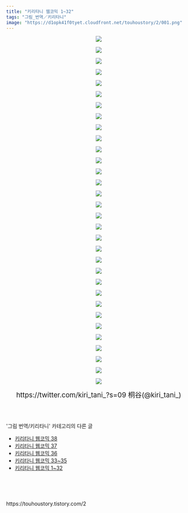 ```yaml
---
title: "키리타니 웹코믹 1~32"
tags: "그림_번역／키리타니"
image: "https://d1opk41f0tyet.cloudfront.net/touhoustory/2/001.png"
---
```

<div class="article">
<div class="tt_article_useless_p_margin"><p style="text-align: center; clear: none; float: none;"><img src="{{ site.imgserver10 }}/touhoustory/2/001.png"/></p><p style="text-align: center; clear: none; float: none;"><img src="{{ site.imgserver10 }}/touhoustory/2/002.png"/></p><p style="text-align: center; clear: none; float: none;"><img src="{{ site.imgserver10 }}/touhoustory/2/003.png"/></p><p style="text-align: center; clear: none; float: none;"><img src="{{ site.imgserver10 }}/touhoustory/2/004.png"/></p><p style="text-align: center; clear: none; float: none;"><img src="{{ site.imgserver10 }}/touhoustory/2/005.png"/></p><p style="text-align: center; clear: none; float: none;"><img src="{{ site.imgserver10 }}/touhoustory/2/006.png"/></p><p style="text-align: center; clear: none; float: none;"><img src="{{ site.imgserver10 }}/touhoustory/2/007.png"/></p><p style="text-align: center; clear: none; float: none;"><img src="{{ site.imgserver10 }}/touhoustory/2/008.png"/></p><p style="text-align: center; clear: none; float: none;"><img src="{{ site.imgserver10 }}/touhoustory/2/009.png"/></p><p style="text-align: center; clear: none; float: none;"><img src="{{ site.imgserver10 }}/touhoustory/2/010.png"/></p><p style="text-align: center; clear: none; float: none;"><img src="{{ site.imgserver10 }}/touhoustory/2/011.png"/></p><p style="text-align: center; clear: none; float: none;"><img src="{{ site.imgserver10 }}/touhoustory/2/012.png"/></p><p style="text-align: center; clear: none; float: none;"><img src="{{ site.imgserver10 }}/touhoustory/2/013.png"/></p><p style="text-align: center; clear: none; float: none;"><img src="{{ site.imgserver10 }}/touhoustory/2/014.png"/></p><p style="text-align: center; clear: none; float: none;"><img src="{{ site.imgserver10 }}/touhoustory/2/015.png"/></p><p style="text-align: center; clear: none; float: none;"><img src="{{ site.imgserver10 }}/touhoustory/2/016.jpg"/></p><p style="text-align: center; clear: none; float: none;"><img src="{{ site.imgserver10 }}/touhoustory/2/017.jpg"/></p><p style="text-align: center; clear: none; float: none;"><img src="{{ site.imgserver10 }}/touhoustory/2/018.jpg"/></p><p style="text-align: center; clear: none; float: none;"><img src="{{ site.imgserver10 }}/touhoustory/2/019.jpg"/></p><p style="text-align: center; clear: none; float: none;"><img src="{{ site.imgserver10 }}/touhoustory/2/020.jpg"/></p><p style="text-align: center; clear: none; float: none;"><img src="{{ site.imgserver10 }}/touhoustory/2/021.jpg"/></p><p style="text-align: center; clear: none; float: none;"><img src="{{ site.imgserver10 }}/touhoustory/2/022.png"/></p><p style="text-align: center; clear: none; float: none;"><img src="{{ site.imgserver10 }}/touhoustory/2/023.png"/></p><p style="text-align: center; clear: none; float: none;"><img src="{{ site.imgserver10 }}/touhoustory/2/024.png"/></p><p style="text-align: center; clear: none; float: none;"><img src="{{ site.imgserver10 }}/touhoustory/2/025.png"/></p><p style="text-align: center; clear: none; float: none;"><img src="{{ site.imgserver10 }}/touhoustory/2/026.png"/></p><p style="text-align: center; clear: none; float: none;"><img src="{{ site.imgserver10 }}/touhoustory/2/027.jpg"/></p><p style="text-align: center; clear: none; float: none;"><img src="{{ site.imgserver10 }}/touhoustory/2/028.png"/></p><p style="text-align: center; clear: none; float: none;"><img src="{{ site.imgserver10 }}/touhoustory/2/029.jpg"/></p><p style="text-align: center; clear: none; float: none;"><img src="{{ site.imgserver10 }}/touhoustory/2/030.jpg"/></p><p style="text-align: center; clear: none; float: none;"><img src="{{ site.imgserver10 }}/touhoustory/2/031.jpg"/></p><p style="text-align: center; clear: none; float: none;"><img src="{{ site.imgserver10 }}/touhoustory/2/032.jpg"/></p><p style="text-align: center;"><span style="font-size: 14pt;">https://twitter.com/kiri_tani_?s=09</span><span style="font-size: 14pt;"> 桐谷(@kiri_tani_)</span></p></div></div><br/>
<div class="tagTrail">
</div><br/>
<div class="another">
<p>'그림 번역/키리타니' 카테고리의 다른 글</p>
<ul>
<li><a href="/touhoustory_28">키리타니 웹코믹 38</a></li>
<li><a href="/touhoustory_25">키리타니 웹코믹 37</a></li>
<li><a href="/touhoustory_22">키리타니 웹코믹 36</a></li>
<li><a href="/touhoustory_19">키리타니 웹코믹 33~35</a></li>
<li><a href="/touhoustory_2">키리타니 웹코믹 1~32</a></li>
</ul>
</div><br/>
<div class="cb_lstcomment">
</div><br/>
<br/>
<p id="refer">https://touhoustory.tistory.com/2</p>
<br/>
